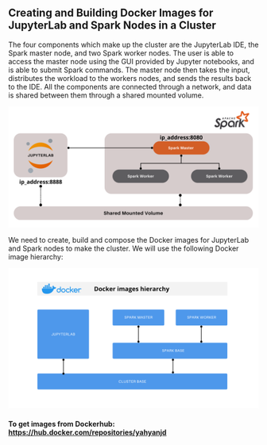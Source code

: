 ## Creating and Building Docker Images for JupyterLab and Spark Nodes in a Cluster

The four components which make up the cluster are the JupyterLab IDE, the Spark master node, and two Spark worker nodes. The user is able to access the master node using the GUI provided by Jupyter notebooks, and is able to submit Spark commands. The master node then takes the input, distributes the workload to the workers nodes, and sends the results back to the IDE. All the components are connected through a network, and data is shared between them through a shared mounted volume.

![Spark Cluster](https://raw.githubusercontent.com/yahya-Njd/Spark-cluster/master/images/img2.png)

We need to create, build and compose the Docker images for JupyterLab and Spark nodes to make the cluster. We will use the following Docker image hierarchy:

![Spark Cluster](https://raw.githubusercontent.com/yahya-Njd/Spark-cluster/master/images/img1.png)

#### To get images from Dockerhub: https://hub.docker.com/repositories/yahyanjd

